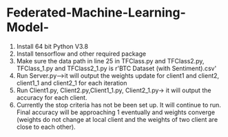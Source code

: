 # Federated-Machine-Learning-Model-
1. Install 64 bit Python V3.8
2. Install tensorflow and other required package
3. Make sure the data path in line 25 in TFClass.py and TFClass2.py, TFClass_1.py and TFClass2_1.py
    is r'BTC Dataset (with Sentiment).csv'
4. Run Server.py-->it will output the weights update for client1 and client2, client1_1 and client2_1 for each    iteration
5. Run Client1.py, Client2.py,Client1_1.py, Client2_1.py-> it will output the accuracy for each client.
6. Currently the stop criteria has not be been set up. It will continue to run. Final accuracy will    be approaching 1 eventually and weights converge (weights do not change at local client and the    weights of two client are close to each other).

